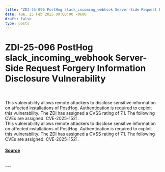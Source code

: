 ```yaml
---
title: "ZDI-25-096 PostHog slack_incoming_webhook Server-Side Request Forgery Information Disclosure Vulnerability"
date: Tue, 25 Feb 2025 00:00:00 -0600
draft: false
type: posts
---
```

# ZDI-25-096 PostHog slack_incoming_webhook Server-Side Request Forgery Information Disclosure Vulnerability

<br/>

<br/>
This vulnerability allows remote attackers to disclose sensitive information on affected installations of PostHog. Authentication is required to exploit this vulnerability. The ZDI has assigned a CVSS rating of 7.1. The following CVEs are assigned: CVE-2025-1521.
<br/>
This vulnerability allows remote attackers to disclose sensitive information on affected installations of PostHog. Authentication is required to exploit this vulnerability. The ZDI has assigned a CVSS rating of 7.1. The following CVEs are assigned: CVE-2025-1521.

#### [Source](http://www.zerodayinitiative.com/advisories/ZDI-25-096/)

<br/>
---
